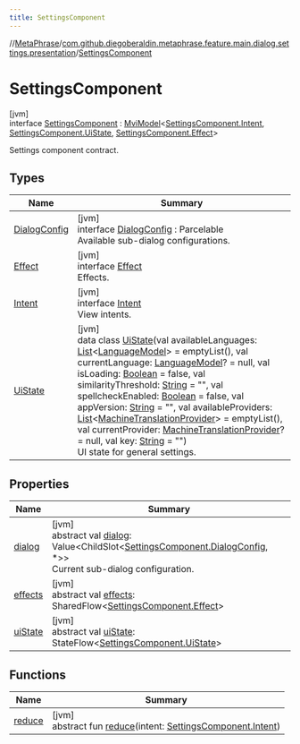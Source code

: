 ```yaml
---
title: SettingsComponent
---
```

//[MetaPhrase](../../../index.html)/[com.github.diegoberaldin.metaphrase.feature.main.dialog.settings.presentation](../index.html)/[SettingsComponent](index.html)



# SettingsComponent



[jvm]\
interface [SettingsComponent](index.html) : [MviModel](../../com.github.diegoberaldin.metaphrase.core.common.architecture/-mvi-model/index.html)&lt;[SettingsComponent.Intent](-intent/index.html), [SettingsComponent.UiState](-ui-state/index.html), [SettingsComponent.Effect](-effect/index.html)&gt; 

Settings component contract.



## Types


| Name | Summary |
|---|---|
| [DialogConfig](-dialog-config/index.html) | [jvm]<br>interface [DialogConfig](-dialog-config/index.html) : Parcelable<br>Available sub-dialog configurations. |
| [Effect](-effect/index.html) | [jvm]<br>interface [Effect](-effect/index.html)<br>Effects. |
| [Intent](-intent/index.html) | [jvm]<br>interface [Intent](-intent/index.html)<br>View intents. |
| [UiState](-ui-state/index.html) | [jvm]<br>data class [UiState](-ui-state/index.html)(val availableLanguages: [List](https://kotlinlang.org/api/latest/jvm/stdlib/kotlin.collections/-list/index.html)&lt;[LanguageModel](../../com.github.diegoberaldin.metaphrase.domain.language.data/-language-model/index.html)&gt; = emptyList(), val currentLanguage: [LanguageModel](../../com.github.diegoberaldin.metaphrase.domain.language.data/-language-model/index.html)? = null, val isLoading: [Boolean](https://kotlinlang.org/api/latest/jvm/stdlib/kotlin/-boolean/index.html) = false, val similarityThreshold: [String](https://kotlinlang.org/api/latest/jvm/stdlib/kotlin/-string/index.html) = &quot;&quot;, val spellcheckEnabled: [Boolean](https://kotlinlang.org/api/latest/jvm/stdlib/kotlin/-boolean/index.html) = false, val appVersion: [String](https://kotlinlang.org/api/latest/jvm/stdlib/kotlin/-string/index.html) = &quot;&quot;, val availableProviders: [List](https://kotlinlang.org/api/latest/jvm/stdlib/kotlin.collections/-list/index.html)&lt;[MachineTranslationProvider](../../com.github.diegoberaldin.metaphrase.domain.mt.repository.data/-machine-translation-provider/index.html)&gt; = emptyList(), val currentProvider: [MachineTranslationProvider](../../com.github.diegoberaldin.metaphrase.domain.mt.repository.data/-machine-translation-provider/index.html)? = null, val key: [String](https://kotlinlang.org/api/latest/jvm/stdlib/kotlin/-string/index.html) = &quot;&quot;)<br>UI state for general settings. |


## Properties


| Name | Summary |
|---|---|
| [dialog](dialog.html) | [jvm]<br>abstract val [dialog](dialog.html): Value&lt;ChildSlot&lt;[SettingsComponent.DialogConfig](-dialog-config/index.html), *&gt;&gt;<br>Current sub-dialog configuration. |
| [effects](../../com.github.diegoberaldin.metaphrase.core.common.architecture/-mvi-model/effects.html) | [jvm]<br>abstract val [effects](../../com.github.diegoberaldin.metaphrase.core.common.architecture/-mvi-model/effects.html): SharedFlow&lt;[SettingsComponent.Effect](-effect/index.html)&gt; |
| [uiState](../../com.github.diegoberaldin.metaphrase.core.common.architecture/-mvi-model/ui-state.html) | [jvm]<br>abstract val [uiState](../../com.github.diegoberaldin.metaphrase.core.common.architecture/-mvi-model/ui-state.html): StateFlow&lt;[SettingsComponent.UiState](-ui-state/index.html)&gt; |


## Functions


| Name | Summary |
|---|---|
| [reduce](index.html#-1298201823%2FFunctions%2F2137835383) | [jvm]<br>abstract fun [reduce](index.html#-1298201823%2FFunctions%2F2137835383)(intent: [SettingsComponent.Intent](-intent/index.html)) |

